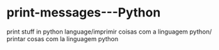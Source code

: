 # print-messages---Python
print stuff in python language/imprimir coisas com a linguagem python/ printar cosas com la linguagem python
